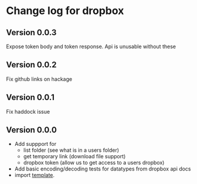 # Change log for dropbox 

## Version 0.0.3

Expose token body and token response.
Api is unusable without these

## Version 0.0.2

Fix github links on hackage

## Version 0.0.1 

Fix haddock issue

## Version 0.0.0 

+ Add suppport for
  + list folder (see what is in a users folder)
  + get temporary link (download file support)
  + dropbox token (allow us to get access to a users dropbox)
+ Add basic encoding/decoding tests for datatypes from dropbox api docs
+ import [template](https://github.com/jappeace/haskell-template-project).

